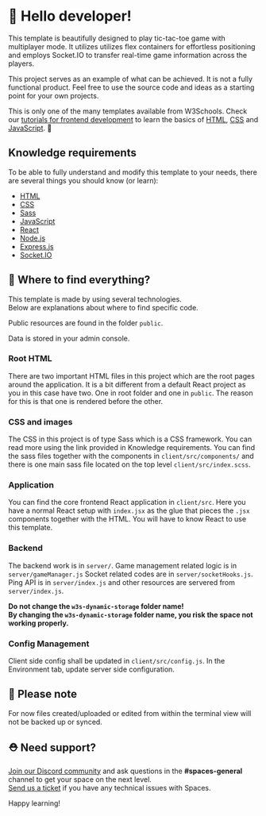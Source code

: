 # 👋 Hello developer!

This template is beautifully designed to play tic-tac-toe game with multiplayer mode. It utilizes utilizes flex containers for effortless positioning and employs Socket.IO to transfer real-time game information across the players. 

This project serves as an example of what can be achieved. It is not a fully functional product. Feel free to use the source code and ideas as a starting point for your own projects.

This is only one of the many templates available from W3Schools. Check our [tutorials for frontend development](https://www.w3schools.com/where_to_start.asp) to learn the basics of [HTML](https://www.w3schools.com/html/default.asp), [CSS](https://www.w3schools.com/css/default.asp) and [JavaScript](https://www.w3schools.com/js/default.asp). 🦄

## Knowledge requirements

To be able to fully understand and modify this template to your needs, there are several things you should know (or learn):

- [HTML](https://www.w3schools.com/html/default.asp)
- [CSS](https://www.w3schools.com/css/default.asp)
- [Sass](https://sass-lang.com/)
- [JavaScript](https://www.w3schools.com/js/default.asp)
- [React](https://reactjs.org/)
- [Node.js](https://www.w3schools.com/nodejs/default.asp)
- [Express.js](https://expressjs.com/)
- [Socket.IO](https://socket.io/)

## 🎨 Where to find everything?

This template is made by using several technologies.  
Below are explanations about where to find specific code.

Public resources are found in the folder `public`.

Data is stored in your admin console.

### Root HTML

There are two important HTML files in this project which are the root pages around the application. It is a bit different from a default React project as you in this case have two. One in root folder and one in `public`. The reason for this is that one is rendered before the other.

### CSS and images

The CSS in this project is of type Sass which is a CSS framework. You can read more using the link provided in Knowledge requirements. You can find the sass files together with the components in `client/src/components/` and there is one main sass file located on the top level `client/src/index.scss`. 


### Application

You can find the core frontend React application in `client/src`. Here you have a normal React setup with `index.jsx` as the glue that pieces the `.jsx` components together with the HTML. You will have to know React to use this template.

### Backend

The backend work is in `server/`. 
Game management related logic is in `server/gameManager.js`
Socket related codes are in `server/socketHooks.js`.
Ping API is in `server/index.js` and other resources are servered from `server/index.js`.

**Do not change the `w3s-dynamic-storage` folder name!**  
**By changing the `w3s-dynamic-storage` folder name, you risk the space not working properly.**

### Config Management

Client side config shall be updated in `client/src/config.js`.
In the Environment tab, update server side configuration.

## 🔨 Please note
For now files created/uploaded or edited from within the terminal view will not be backed up or synced. 

## ⛑ Need support?
[Join our Discord community](https://discord.gg/6Z7UaRbUQM) and ask questions in the **#spaces-general** channel to get your space on the next level.  
[Send us a ticket](https://support.w3schools.com/hc/en-gb) if you have any technical issues with Spaces.

Happy learning!
